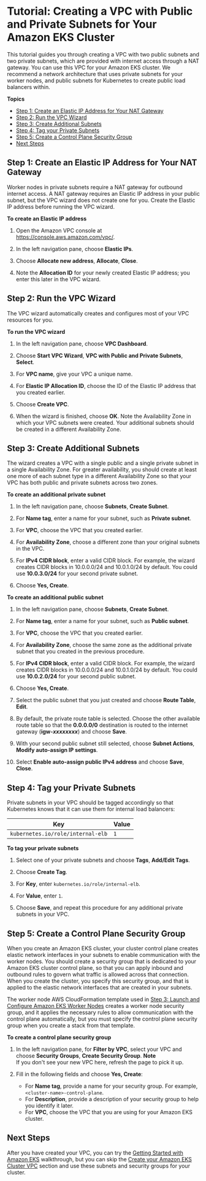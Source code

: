 # Tutorial: Creating a VPC with Public and Private Subnets for Your Amazon EKS Cluster<a name="create-public-private-vpc"></a>

This tutorial guides you through creating a VPC with two public subnets and two private subnets, which are provided with internet access through a NAT gateway\. You can use this VPC for your Amazon EKS cluster\. We recommend a network architecture that uses private subnets for your worker nodes, and public subnets for Kubernetes to create public load balancers within\. 

**Topics**
+ [Step 1: Create an Elastic IP Address for Your NAT Gateway](#create-EIP)
+ [Step 2: Run the VPC Wizard](#run-VPC-wizard)
+ [Step 3: Create Additional Subnets](#create-add-subnets)
+ [Step 4: Tag your Private Subnets](#vpc-tag-private-subnets)
+ [Step 5: Create a Control Plane Security Group](#vpc-create-sg)
+ [Next Steps](#vpc-next-steps)

## Step 1: Create an Elastic IP Address for Your NAT Gateway<a name="create-EIP"></a>

Worker nodes in private subnets require a NAT gateway for outbound internet access\. A NAT gateway requires an Elastic IP address in your public subnet, but the VPC wizard does not create one for you\. Create the Elastic IP address before running the VPC wizard\.

**To create an Elastic IP address**

1. Open the Amazon VPC console at [https://console\.aws\.amazon\.com/vpc/](https://console.aws.amazon.com/vpc/)\.

1. In the left navigation pane, choose **Elastic IPs**\.

1. Choose **Allocate new address**, **Allocate**, **Close**\.

1. Note the **Allocation ID** for your newly created Elastic IP address; you enter this later in the VPC wizard\.

## Step 2: Run the VPC Wizard<a name="run-VPC-wizard"></a>

The VPC wizard automatically creates and configures most of your VPC resources for you\.

**To run the VPC wizard**

1. In the left navigation pane, choose **VPC Dashboard**\.

1. Choose **Start VPC Wizard**, **VPC with Public and Private Subnets**, **Select**\.

1. For **VPC name**, give your VPC a unique name\.

1. For **Elastic IP Allocation ID**, choose the ID of the Elastic IP address that you created earlier\.

1. Choose **Create VPC**\.

1. When the wizard is finished, choose **OK**\. Note the Availability Zone in which your VPC subnets were created\. Your additional subnets should be created in a different Availability Zone\.

## Step 3: Create Additional Subnets<a name="create-add-subnets"></a>

The wizard creates a VPC with a single public and a single private subnet in a single Availability Zone\. For greater availability, you should create at least one more of each subnet type in a different Availability Zone so that your VPC has both public and private subnets across two zones\.

**To create an additional private subnet**

1. In the left navigation pane, choose **Subnets**, **Create Subnet**\.

1. For **Name tag**, enter a name for your subnet, such as **Private subnet**\.

1. For **VPC**, choose the VPC that you created earlier\.

1. For **Availability Zone**, choose a different zone than your original subnets in the VPC\.

1. For **IPv4 CIDR block**, enter a valid CIDR block\. For example, the wizard creates CIDR blocks in 10\.0\.0\.0/24 and 10\.0\.1\.0/24 by default\. You could use **10\.0\.3\.0/24** for your second private subnet\.

1. Choose **Yes, Create**\.

**To create an additional public subnet**

1. In the left navigation pane, choose **Subnets**, **Create Subnet**\.

1. For **Name tag**, enter a name for your subnet, such as **Public subnet**\.

1. For **VPC**, choose the VPC that you created earlier\.

1. For **Availability Zone**, choose the same zone as the additional private subnet that you created in the previous procedure\.

1. For **IPv4 CIDR block**, enter a valid CIDR block\. For example, the wizard creates CIDR blocks in 10\.0\.0\.0/24 and 10\.0\.1\.0/24 by default\. You could use **10\.0\.2\.0/24** for your second public subnet\.

1. Choose **Yes, Create**\.

1. Select the public subnet that you just created and choose **Route Table**, **Edit**\.

1. By default, the private route table is selected\. Choose the other available route table so that the **0\.0\.0\.0/0** destination is routed to the internet gateway \(**igw\-*xxxxxxxx***\) and choose **Save**\.

1. With your second public subnet still selected, choose **Subnet Actions**, **Modify auto\-assign IP settings**\.

1. Select **Enable auto\-assign public IPv4 address** and choose **Save**, **Close**\.

## Step 4: Tag your Private Subnets<a name="vpc-tag-private-subnets"></a>

Private subnets in your VPC should be tagged accordingly so that Kubernetes knows that it can use them for internal load balancers:


| Key | Value | 
| --- | --- | 
|  `kubernetes.io/role/internal-elb`  |  `1`  | 

**To tag your private subnets**

1. Select one of your private subnets and choose **Tags**, **Add/Edit Tags**\.

1. Choose **Create Tag**\.

1. For **Key**, enter `kubernetes.io/role/internal-elb`\.

1. For **Value**, enter `1`\.

1. Choose **Save**, and repeat this procedure for any additional private subnets in your VPC\.

## Step 5: Create a Control Plane Security Group<a name="vpc-create-sg"></a>

When you create an Amazon EKS cluster, your cluster control plane creates elastic network interfaces in your subnets to enable communication with the worker nodes\. You should create a security group that is dedicated to your Amazon EKS cluster control plane, so that you can apply inbound and outbound rules to govern what traffic is allowed across that connection\. When you create the cluster, you specify this security group, and that is applied to the elastic network interfaces that are created in your subnets\.

The worker node AWS CloudFormation template used in [Step 3: Launch and Configure Amazon EKS Worker Nodes](getting-started-console.md#eks-launch-workers) creates a worker node security group, and it applies the necessary rules to allow communication with the control plane automatically, but you must specify the control plane security group when you create a stack from that template\.

**To create a control plane security group**

1. In the left navigation pane, for **Filter by VPC**, select your VPC and choose **Security Groups**, **Create Security Group**\.
**Note**  
If you don't see your new VPC here, refresh the page to pick it up\.

1. Fill in the following fields and choose **Yes, Create**:
   + For **Name tag**, provide a name for your security group\. For example, `<cluster-name>-control-plane`\.
   + For **Description**, provide a description of your security group to help you identify it later\.
   + For **VPC**, choose the VPC that you are using for your Amazon EKS cluster\.

## Next Steps<a name="vpc-next-steps"></a>

After you have created your VPC, you can try the [Getting Started with Amazon EKS](getting-started.md) walkthrough, but you can skip the [Create your Amazon EKS Cluster VPC](getting-started-console.md#vpc-create) section and use these subnets and security groups for your cluster\.